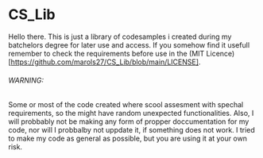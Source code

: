 # CS_Lib

Hello there.
This is just a library of codesamples i created during my batchelors degree for later use and access.
If you somehow find it usefull remember to check the requirements before use in the (MIT Licence)[https://github.com/marols27/CS_Lib/blob/main/LICENSE].

###### WARNING: 

Some or most of the code created where scool assesment with spechal requirements, 
so the might have random unexpected functionalities. 
Also, I will probbably not be making any form of propper doccumentation for my code,
nor will I probbalby not uppdate it, if something does not work.
I tried to make my code as general as possible, but you are using it at your own risk.
